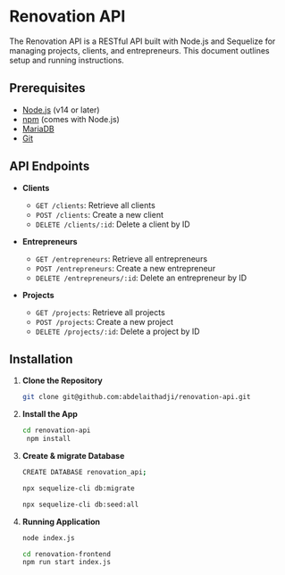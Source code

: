 # Renovation API

The Renovation API is a RESTful API built with Node.js and Sequelize for managing projects, clients, and entrepreneurs. This document outlines setup and running instructions.

## Prerequisites

- [Node.js](https://nodejs.org/en/) (v14 or later)
- [npm](https://www.npmjs.com/) (comes with Node.js)
- [MariaDB](https://mariadb.org/download/)
- [Git](https://git-scm.com/downloads)

## API Endpoints

  - **Clients**
    - `GET /clients`: Retrieve all clients
    - `POST /clients`: Create a new client
    - `DELETE /clients/:id`: Delete a client by ID
  
  - **Entrepreneurs**
    - `GET /entrepreneurs`: Retrieve all entrepreneurs
    - `POST /entrepreneurs`: Create a new entrepreneur
    - `DELETE /entrepreneurs/:id`: Delete an entrepreneur by ID
  
  - **Projects**
    - `GET /projects`: Retrieve all projects
    - `POST /projects`: Create a new project
    - `DELETE /projects/:id`: Delete a project by ID

## Installation

1. **Clone the Repository**
   ```bash
   git clone git@github.com:abdelaithadji/renovation-api.git
    ```
2. **Install the App**
   ```bash
   cd renovation-api
    npm install
    ```
3. **Create & migrate Database**
    ```bash
    CREATE DATABASE renovation_api;
    ```
    ```bash
    npx sequelize-cli db:migrate
    ```
    ```bash
    npx sequelize-cli db:seed:all
    ```
4. **Running  Application**
    ```bash
    node index.js
    ```
    ```bash 
    cd renovation-frontend    
    npm run start index.js
    ```
